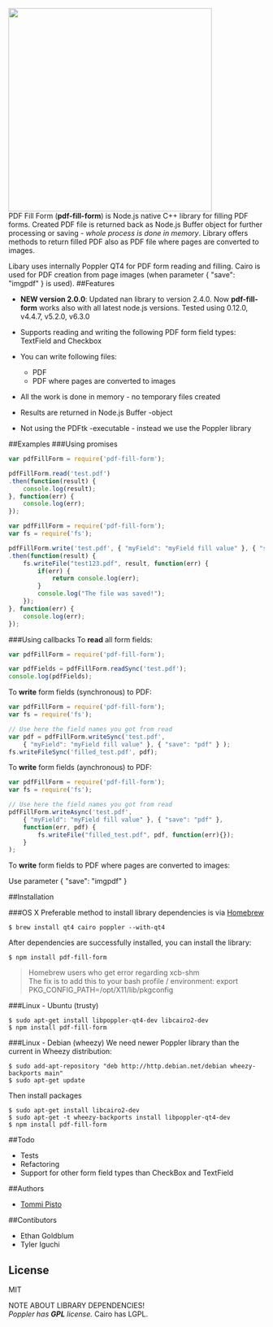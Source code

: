 <img src="http://res.cloudinary.com/tpisto/image/upload/v1428317033/pdf-fill-form-logo_rlfj7o.png" width="400"><br/>
PDF Fill Form (**pdf-fill-form**) is Node.js native C++ library for filling PDF forms. Created PDF file is returned back as Node.js Buffer object for further processing or saving - *whole process is done in memory*. Library offers methods to return filled PDF also as PDF file where pages are converted to images.

Libary uses internally Poppler QT4 for PDF form reading and filling. Cairo is used for PDF creation from page images (when parameter { "save": "imgpdf" } is used). 
##Features

* __NEW version 2.0.0__: Updated nan library to version 2.4.0. Now __pdf-fill-form__ works also with all latest node.js versions. Tested using 0.12.0, v4.4.7, v5.2.0, v6.3.0

* Supports reading and writing the following PDF form field types: TextField and Checkbox 
* You can write following files:
	* PDF
	* PDF where pages are converted to images
* All the work is done in memory - no temporary files created
* Results are returned in Node.js Buffer -object
* Not using the PDFtk -executable - instead we use the Poppler library

##Examples
###Using promises
```javascript
var pdfFillForm = require('pdf-fill-form');

pdfFillForm.read('test.pdf')
.then(function(result) {
    console.log(result);
}, function(err) {
	console.log(err);
});
```
```javascript
var pdfFillForm = require('pdf-fill-form');
var fs = require('fs');

pdfFillForm.write('test.pdf', { "myField": "myField fill value" }, { "save": "pdf" } )
.then(function(result) {
	fs.writeFile("test123.pdf", result, function(err) {
		if(err) {
	   		return console.log(err);
	   	}
	   	console.log("The file was saved!");
	}); 
}, function(err) {
  	console.log(err);
});

```
###Using callbacks
To **read** all form fields:  

```javascript
var pdfFillForm = require('pdf-fill-form');

var pdfFields = pdfFillForm.readSync('test.pdf');
console.log(pdfFields);
```
To **write** form fields (synchronous) to PDF:

```javascript
var pdfFillForm = require('pdf-fill-form');
var fs = require('fs');

// Use here the field names you got from read
var pdf = pdfFillForm.writeSync('test.pdf', 
	{ "myField": "myField fill value" }, { "save": "pdf" } );
fs.writeFileSync('filled_test.pdf', pdf);
```
To **write** form fields (aynchronous) to PDF:

```javascript
var pdfFillForm = require('pdf-fill-form');
var fs = require('fs');

// Use here the field names you got from read
pdfFillForm.writeAsync('test.pdf', 
	{ "myField": "myField fill value" }, { "save": "pdf" }, 
	function(err, pdf) {
		fs.writeFile("filled_test.pdf", pdf, function(err){});
	}
);
```
To **write** form fields to PDF where pages are converted to images:  

Use parameter { "save": "imgpdf" }

##Installation

###OS X
Preferable method to install library dependencies is via [Homebrew](http://brew.sh/)

```
$ brew install qt4 cairo poppler --with-qt4
```
After dependencies are successfully installed, you can install the library:

```
$ npm install pdf-fill-form
```  
> Homebrew users who get error regarding xcb-shm  
> The fix is to add this to your bash profile / environment: export PKG_CONFIG_PATH=/opt/X11/lib/pkgconfig

###Linux - Ubuntu (trusty)
```
$ sudo apt-get install libpoppler-qt4-dev libcairo2-dev
$ npm install pdf-fill-form
```
###Linux - Debian (wheezy)
We need newer Poppler library than the current in Wheezy distribution: 

```
$ sudo add-apt-repository "deb http://http.debian.net/debian wheezy-backports main"     
$ sudo apt-get update
```
Then install packages

```
$ sudo apt-get install libcairo2-dev
$ sudo apt-get -t wheezy-backports install libpoppler-qt4-dev 
$ npm install pdf-fill-form
```
##Todo
* Tests
* Refactoring
* Support for other form field types than CheckBox and TextField

##Authors
- [Tommi Pisto](https://github.com/tpisto)

##Contibutors
- Ethan Goldblum
- Tyler Iguchi

## License
MIT  

NOTE ABOUT LIBRARY DEPENDENCIES!   
*Poppler has* ***GPL*** *license.* Cairo has LGPL.
